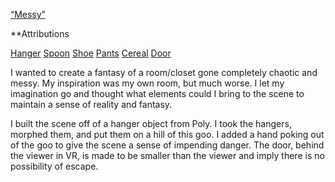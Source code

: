 [“Messy”](https://sketchfab.com/3d-models/messy-d9321b46396f49c4913495f1fdeabba6)


**Attributions

[Hanger](https://poly.google.com/view/cWzIGar8RJL)
[Spoon](https://poly.google.com/view/9_F2bQrTAmM)
[Shoe](https://poly.google.com/view/9qG_dsvmW_h)
[Pants](https://poly.google.com/view/azWdamCHUWQ)
[Cereal](https://poly.google.com/view/4jJs0oMp8C1)
[Door](https://poly.google.com/view/dRvd7q2nO-6)



I wanted to create a fantasy of a room/closet gone completely chaotic and messy. My inspiration was my own room, but much worse. I let my imagination go and thought what elements could I bring to the scene to maintain a sense of reality and fantasy.

I built the scene off of a hanger object from Poly. I took the hangers, morphed them, and put them on a hill of this goo. I added a hand poking out of the goo to give the scene a sense of impending danger. The door, behind the viewer in VR, is made to be smaller than the viewer and imply there is no possibility of escape.
